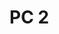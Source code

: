 # PC 2

[ACTIVITIES]: ./Avtivities.md
[EXAM]: exam.md
[PORTFOLIO]: ./Portfolio.md
[WRITTING_ASSESMENT]: ./WritingAssessment.md